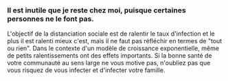 ### Il est inutile que je reste chez moi, puisque certaines personnes ne le font pas.

L'objectif de la distanciation sociale est de ralentir le taux d'infection et le plus il est ralenti mieux c'est, mais il ne faut pas réfléchir en termes de "tout ou rien". Dans le contexte d'un modèle de croissance exponentielle, même de petits ralentissements ont des effets importants. Si la bonne santé de votre communauté au sens large ne vous motive pas, n'oubliez pas que vous risquez de vous infecter et d'infecter votre famille.
